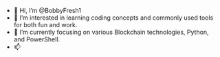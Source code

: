 - 👋 Hi, I’m @BobbyFresh1
- 👀 I’m interested in learning coding concepts and commonly used tools for both fun and work.
- 🌱 I’m currently focusing on various Blockchain technologies, Python, and PowerShell.
- 📫 

<!---
BobbyFresh1/BobbyFresh1 is a ✨ special ✨ repository because its `README.md` (this file) appears on your GitHub profile.
You can click the Preview link to take a look at your changes.
--->
